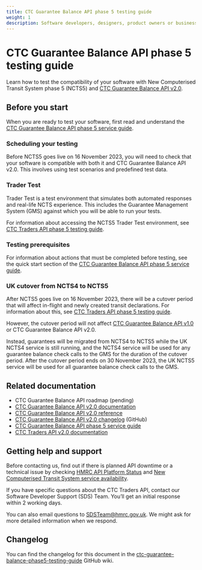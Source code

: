 ```yaml
---
title: CTC Guarantee Balance API phase 5 testing guide
weight: 1
description: Software developers, designers, product owners or business analysts. Verify the compatibility of your software with CTC Guarantee Balance API and learn how to test your application in our sandbox environment.
---
```


# CTC Guarantee Balance API phase 5 testing guide

Learn how to test the compatibility of your software with New Computerised Transit System phase 5 (NCTS5) and [CTC Guarantee Balance API v2.0](/api-documentation/docs/api/service/common-transit-convention-guarantee-balance/2.0).

## Before you start

When you are ready to test your software, first read and understand the [CTC Guarantee Balance API phase 5 service guide](https://developer.service.hmrc.gov.uk/guides/ctc-guarantee-balance-phase5-service-guide/).

### Scheduling your testing

Before NCTS5 goes live on 16 November 2023, you will need to check that your software is compatible with both it and CTC Guarantee Balance API v2.0. This involves using test scenarios and predefined test data.

### Trader Test

Trader Test is a test environment that simulates both automated responses and real-life NCTS experience. This includes the Guarantee Management System (GMS) against which you will be able to run your tests.

For information about accessing the NCTS5 Trader Test environment, see [CTC Traders API phase 5 testing guide](/guides/ctc-traders-phase5-testing-guide/#accessing-trader-test). 

### Testing prerequisites

For information about actions that must be completed before testing, see the quick start section of the [CTC Guarantee Balance API phase 5 service guide](/guides/ctc-guarantee-balance-phase5-service-guide/#quick-start).

### UK cutover from NCTS4 to NCTS5

After NCTS5 goes live on 16 November 2023, there will be a cutover period that will affect in-flight and newly created transit declarations. For information about this, see [CTC Traders API phase 5 testing guide](/guides/ctc-traders-phase5-testing-guide/#uk-cutover-from-ncts4-to-ncts5).

However, the cutover period will not affect [CTC Guarantee Balance API v1.0](/api-documentation/docs/api/service/common-transit-convention-guarantee-balance/1.0) or CTC Guarantee Balance API v2.0.

Instead, guarantees will be migrated from NCTS4 to NCTS5 while the UK NCTS4 service is still running, and the NCTS4 service will be used for any guarantee balance check calls to the GMS for the duration of the cutover period. After the cutover period ends on 30 November 2023, the UK NCTS5 service will be used for all guarantee balance check calls to the GMS.

## Related documentation

- CTC Guarantee Balance API roadmap (pending)
- [CTC Guarantee Balance API v2.0 documentation](/api-documentation/docs/api/service/common-transit-convention-guarantee-balance/2.0)
- [CTC Guarantee Balance API v2.0 reference](/api-documentation/docs/api/service/common-transit-convention-guarantee-balance/2.0)
- [CTC Guarantee Balance API v2.0 changelog](https://github.com/hmrc/common-transit-convention-guarantee-balance/wiki/CTC-Guarantee-Balance-API-v2.0-changelog) (GitHub)
- [CTC Guarantee Balance API phase 5 service guide](/guides/ctc-guarantee-balance-phase5-service-guide/)
- [CTC Traders API v2.0 documentation](/api-documentation/docs/api/service/common-transit-convention-traders/2.0)

## Getting help and support

Before contacting us, find out if there is planned API downtime or a technical issue by checking [HMRC API Platform Status](https://api-platform-status.production.tax.service.gov.uk/) and [New Computerised Transit System service availability](https://www.gov.uk/guidance/new-computerised-transit-system-service-availability).

If you have specific questions about the CTC Traders API, contact our Software Developer Support (SDS) Team. You’ll get an initial response within 2 working days.

You can also email questions to [SDSTeam@hmrc.gov.uk](mailto:SDSTeam@hmrc.gov.uk). We might ask for more detailed information when we respond.

## Changelog

You can find the changelog for this document in the [ctc-guarantee-balance-phase5-testing-guide](https://github.com/hmrc/ctc-guarantee-balance-phase5-testing-guide/wiki) GitHub wiki.
